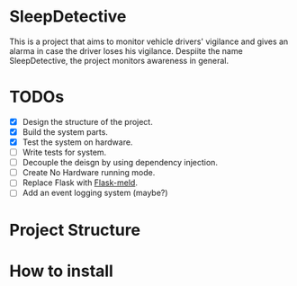 # SleepDetective 
This is a project that aims to monitor vehicle drivers' vigilance and gives an alarma in case the driver loses his vigilance. Despiite the name SleepDetective, the project monitors awareness in general. 
# TODOs
- [x] Design the structure of the project.
- [x] Build the system parts.
- [x] Test the system on hardware.
- [ ] Write tests for system.
- [ ] Decouple the deisgn by using dependency injection.
- [ ] Create No Hardware running mode.
- [ ] Replace Flask with [Flask-meld](https://www.flask-meld.dev/).
- [ ] Add an event logging system (maybe?)
# Project Structure
# How to install
